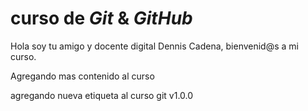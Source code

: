 # curso de _Git_ & _GitHub_

Hola soy tu amigo y docente digital Dennis Cadena, bienvenid@s a mi curso.

Agregando mas contenido al curso

agregando nueva etiqueta al curso git v1.0.0
